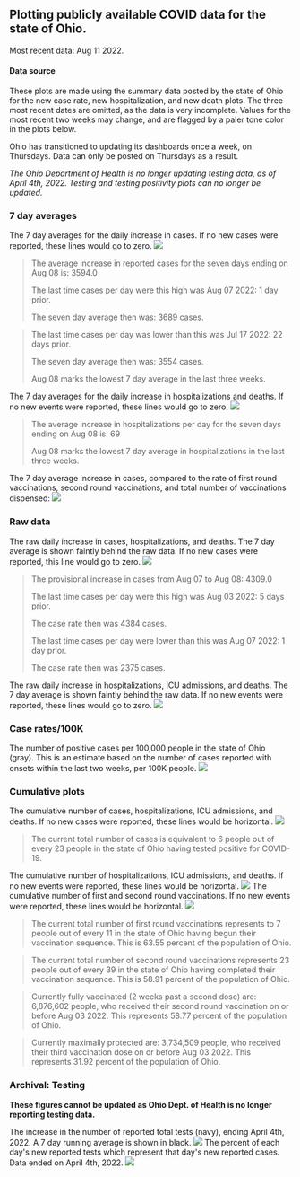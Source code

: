 ## Plotting publicly available COVID data for the state of Ohio. 

Most recent data: Aug 11 2022. 

#### Data source
These plots are made using the summary data posted by the state of Ohio for the new case rate,
    new hospitalization, and new death plots. The three most recent dates are omitted, as the data is very incomplete. Values for the most recent two weeks may change, and are flagged by a paler tone color in the plots below. 

Ohio has transitioned to updating its dashboards once a week, on Thursdays. Data can only be posted on Thursdays as a result. 

*The Ohio Department of Health is no longer updating testing data, as of April 4th, 2022. Testing and testing positivity plots can no longer be updated.* 

### 7 day averages
The 7 day averages for the daily increase in cases. If no new cases were reported, these lines would go to zero.
![](7dayaverage_cases.png)

>The average increase in reported cases for the seven days ending on Aug 08 is: 3594.0
>
>The last time cases per day were this high was Aug 07 2022: 1 day prior.
>
>The seven day average then was: 3689 cases.

>
>The last time cases per day was lower than this was Jul 17 2022: 22 days prior.
>
>The seven day average then was: 3554 cases.
>
>Aug 08 marks the lowest 7 day average in the last three weeks.

The 7 day averages for the daily increase in hospitalizations and deaths. If no new events were reported, these lines would go to zero.
![](7dayaverage_hospital.png)

>The average increase in hospitalizations per day for the seven days ending on Aug 08 is: 69
>
>Aug 08 marks the lowest 7 day average in hospitalizations in the last three weeks.

The 7 day average increase in cases, compared to the rate of first round vaccinations, second round vaccinations, and total number of vaccinations dispensed:
![](DailyVaccinationsCases.png)

### Raw data
The raw daily increase in cases, hospitalizations, and deaths. The 7 day average is shown faintly behind the raw data. If no new cases were reported, this line would go to zero.
![](DailyCases.png)

>The provisional increase in cases from Aug 07 to Aug 08: 4309.0 
>
>The last time cases per day were this high was Aug 03 2022: 5 days prior. 
>
>The case rate then was 4384 cases.
>
>The last time cases per day were lower than this was Aug 07 2022: 1 day prior. 
>
>The case rate then was 2375 cases.

The raw daily increase in hospitalizations, ICU admissions, and deaths. The 7 day average is shown faintly behind the raw data. If no new events were reported, these lines would go to zero.
![](DailyHospitalizations.png)

### Case rates/100K 

The number of positive cases per 100,000 people in the state of Ohio (gray). This is an estimate based on the number of cases reported with onsets within the last two weeks, per 100K people.
![](7dayaverage_rate.png)
### Cumulative plots
The cumulative number of cases, hospitalizations, ICU admissions, and deaths. If no new cases were reported, these lines would be horizontal.
![](Cases.png)

>The current total number of cases is equivalent to 6 people out of every 23 people in the state of Ohio having tested positive for COVID-19.

The cumulative number of hospitalizations, ICU admissions, and deaths. If no new events were reported, these lines would be horizontal.
![](Hospitalizations.png)
The cumulative number of first and second round vaccinations. If no new events were reported, these lines would be horizontal.
![](Vaccinations.png)

>The current total number of first round vaccinations represents to 7 people out of every 11 in the state of Ohio having begun their vaccination sequence.
>This is 63.55 percent of the population of Ohio.

>The current total number of second round vaccinations represents 23 people out of every 39 in the state of Ohio having completed their vaccination sequence.
>This is 58.91 percent of the population of Ohio.

>Currently fully vaccinated (2 weeks past a second dose) are: 6,876,602 people, who received their second round vaccination on or before Aug 03 2022.
>This represents 58.77 percent of the population of Ohio.

>Currently maximally protected are: 3,734,509 people, who received their third vaccination dose on or before Aug 03 2022.
>This represents 31.92 percent of the population of Ohio.

### Archival: Testing
**These figures cannot be updated as Ohio Dept. of Health is no longer reporting testing data.**

The increase in the number of reported total tests (navy), ending April 4th, 2022. A 7 day running average is shown in black.
![](DailyTests.png)
The percent of each day's new reported tests which represent that day's new reported cases. Data ended on April 4th, 2022.
![](percentpositive_tests.png)


